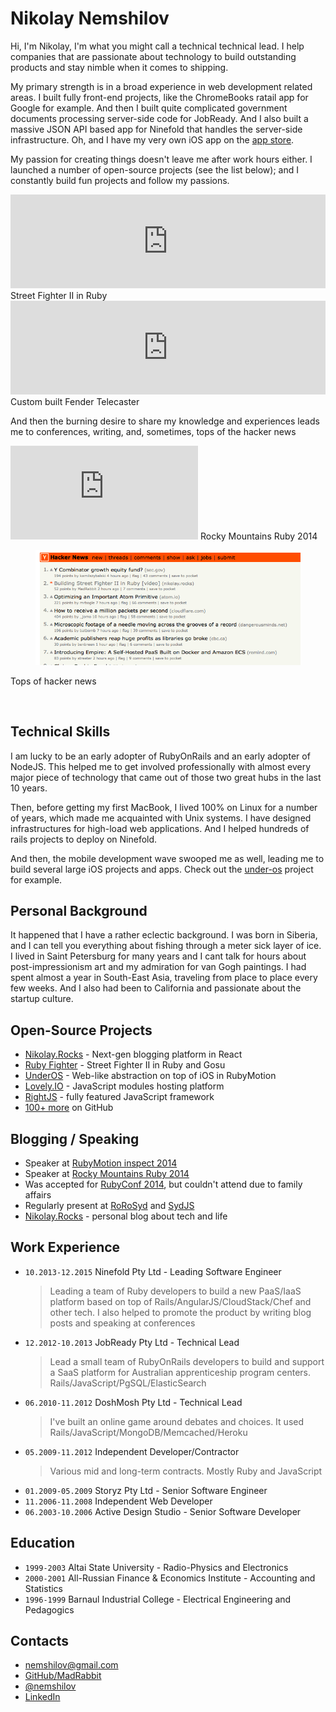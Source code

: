 # Nikolay Nemshilov

Hi, I'm Nikolay, I'm what you might call a technical technical lead.
I help companies that are passionate about technology to build
outstanding products and stay nimble when it comes to shipping.

My primary strength is in a broad experience in web development related
areas. I built fully front-end projects, like the ChromeBooks ratail
app for Google for example. And then I built quite complicated government
documents processing server-side code for JobReady. And I also built
a massive JSON API based app for Ninefold that handles the server-side
infrastructure. Oh, and I have my very own iOS app on the
[app store](http://meowtvapp.com).

My passion for creating things doesn't leave me after work hours either.
I launched a number of open-source projects (see the list below); and I
constantly build fun projects and follow my passions.

<div class="duppel">
  <div>
    <iframe style="width:100%; margin:0" src="https://www.youtube.com/embed/_whiCEywodw" frameborder="0" allowfullscreen></iframe>
    <label>Street Fighter II in Ruby</label>
  </div>
  <div>
    <iframe style="width:100%;margin:0" src="https://www.youtube.com/embed/OPqRkP07RHg" frameborder="0" allowfullscreen></iframe>
    <label>Custom built Fender Telecaster</label>
  </div>
</div>

And then the burning desire to share my knowledge and experiences
leads me to conferences, writing, and, sometimes, tops of the hacker news

<div class="duppel">
  <div>
    <iframe src="https://www.youtube.com/embed/6UTcz-_WvXk" frameborder="0" allowfullscreen></iframe>
    <label>Rocky Mountains Ruby 2014</label>
  </div>
  <div>
    <figure>
      <a href="/images/resume/hacker-news.png" target="_blank" b="_">
        <img src="/images/resume/hacker-news.png" />
      </a>
    </figure>
    <label>Tops of hacker news</label>
  </div>
</div>

<p>&nbsp;</p>

## Technical Skills

I am lucky to be an early adopter of RubyOnRails and an early adopter
of NodeJS. This helped me to get involved professionally with almost
every major piece of technology that came out of those two great hubs
in the last 10 years.

Then, before getting my first MacBook, I lived 100% on Linux for a number
of years, which made me acquainted with Unix systems. I have designed
infrastructures for high-load web applications. And I helped hundreds
of rails projects to deploy on Ninefold.

And then, the mobile development wave swooped me as well, leading me
to build several large iOS projects and apps. Check out the
[under-os](http://under-os.com) project for example.


## Personal Background

It happened that I have a rather eclectic background. I was born in Siberia,
and I can tell you everything about fishing through a meter sick layer of ice.
I lived in Saint Petersburg for many years and I cant talk for hours about
post-impressionism art and my admiration for van Gogh paintings. I had
spent almost a year in South-East Asia, traveling from place to place
every few weeks. And I also had been to California and passionate about
the startup culture.


## Open-Source Projects

* [Nikolay.Rocks](https://github.com/MadRabbit/nikolay.rocks) - Next-gen blogging platform in React
* [Ruby Fighter](https://github.com/MadRabbit/ruby-fighter) - Street Fighter II in Ruby and Gosu
* [UnderOS](http://under-os.com) - Web-like abstraction on top of iOS in RubyMotion
* [Lovely.IO](http://lovely.io) - JavaScript modules hosting platform
* [RightJS](http://rightjs.org) - fully featured JavaScript framework
* [100+ more](https://github.com/MadRabbit?tab=repositories) on GitHub

## Blogging / Speaking

* Speaker at [RubyMotion inspect 2014](http://www.rubymotion.com/conference/)
* Speaker at [Rocky Mountains Ruby 2014](http://rockymtnruby.com)
* Was accepted for [RubyConf 2014](http://rubyconf.org), but couldn't attend due to family affairs
* Regularly present at [RoRoSyd](http://ruby.org.au/meetups/syd.html) and [SydJS](http://www.sydjs.com)
* [Nikolay.Rocks](http://nikolay.rocks) - personal blog about tech and life

## Work Experience

* `10.2013-12.2015` Ninefold Pty Ltd - Leading Software Engineer
  > Leading a team of Ruby developers to build a new PaaS/IaaS
  platform based on top of Rails/AngularJS/CloudStack/Chef and
  other tech. I also helped to promote the product by writing
  blog posts and speaking at conferences
* `12.2012-10.2013` JobReady Pty Ltd - Technical Lead
  > Lead a small team of RubyOnRails developers to build and
  support a SaaS platform for Australian apprenticeship
  program centers. Rails/JavaScript/PgSQL/ElasticSearch
* `06.2010-11.2012` DoshMosh Pty Ltd - Technical Lead
  > I've built an online game around debates and choices.
  It used Rails/JavaScript/MongoDB/Memcached/Heroku
* `05.2009-11.2012` Independent Developer/Contractor
  > Various mid and long-term contracts. Mostly Ruby and JavaScript
* `01.2009-05.2009` Storyz Pty Ltd - Senior Software Engineer
* `11.2006-11.2008` Independent Web Developer
* `06.2003-10.2006` Active Design Studio - Senior Software Developer

## Education

* `1999-2003` Altai State University - Radio-Physics and Electronics
* `2000-2001` All-Russian Finance & Economics Institute - Accounting and Statistics
* `1996-1999` Barnaul Industrial College - Electrical Engineering and Pedagogics

## Contacts

* <a href="mailto:&#110;&#101;&#109;&#115;&#104;&#105;&#108;&#111;&#118;&#064;&#103;&#109;&#097;&#105;&#108;&#046;&#099;&#111;&#109;">&#110;&#101;&#109;&#115;&#104;&#105;&#108;&#111;&#118;&#064;&#103;&#109;&#097;&#105;&#108;&#046;&#099;&#111;&#109;</a>
* <a href="https://github.com/MadRabbit">GitHub/MadRabbit</a>
* <a href="https://twitter.com/nemshilov">@nemshilov</a>
* <a href="https://au.linkedin.com/pub/nikolay-nemshilov/14/78b/78">LinkedIn</a>

